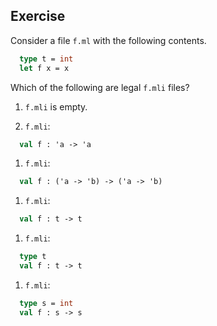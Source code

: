   
  
## Exercise
  Consider a file `f.ml` with the following contents.
```ocaml
  type t = int
  let f x = x
```
  Which of the following are legal `f.mli` files?
  
1. `f.mli` is empty.
  
1. `f.mli`:
```ocaml
  val f : 'a -> 'a
```
  
1. `f.mli`:
```ocaml
  val f : ('a -> 'b) -> ('a -> 'b)
```
  
1. `f.mli`:
```ocaml
  val f : t -> t
```
  
1. `f.mli`:
```ocaml
  type t
  val f : t -> t
```
  
1. `f.mli`:
```ocaml
  type s = int
  val f : s -> s
```
  
